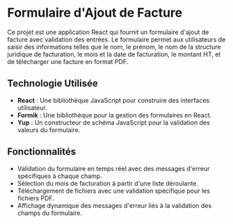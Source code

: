 # Formulaire d'Ajout de Facture

Ce projet est une application React qui fournit un formulaire d'ajout de facture avec validation des entrées. Le formulaire permet aux utilisateurs de saisir des informations telles que le nom, le prénom, le nom de la structure juridique de facturation, le mois et la date de facturation, le montant HT, et de télécharger une facture en format PDF.

## Technologie Utilisée

- **React** : Une bibliothèque JavaScript pour construire des interfaces utilisateur.
- **Formik** : Une bibliothèque pour la gestion des formulaires en React.
- **Yup** : Un constructeur de schéma JavaScript pour la validation des valeurs du formulaire.

## Fonctionnalités

- Validation du formulaire en temps réel avec des messages d'erreur spécifiques à chaque champ.
- Sélection du mois de facturation à partir d'une liste déroulante.
- Téléchargement de fichiers avec une validation spécifique pour les fichiers PDF.
- Affichage dynamique des messages d'erreur liés à la validation des champs du formulaire.


